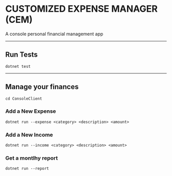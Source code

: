 # CUSTOMIZED EXPENSE MANAGER (CEM)

A console personal financial management app

-------------------------
## Run Tests
```
dotnet test
```
-------------------------
## Manage your finances
```
cd ConsoleClient
```


### Add a New Expense
```
dotnet run --expense <category> <description> <amount>
```

### Add a New Income
```
dotnet run --income <category> <description> <amount>
```

### Get a montlhy report
```
dotnet run --report
```

